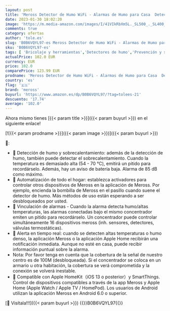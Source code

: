 ```yaml
---
layout: post
title: 'Meross Detector de Humo WiFi - Alarmas de Humo para Casa  Detector de Alarma de Humo Inteligente con Hub  Compatible con Apple HomeKit  con Silencio y Autotest  Probado Según EN 14604  Paquete de 3'
date: 2023-01-30 18:02:20
image: 'https://m.media-amazon.com/images/I/41VIkRbXm5L._SL500_._SL400_.jpg'
comments: true
category: ofertas
author: 'tole.es'
slug: 'B0B6VQYL97-es Meross Detector de Humo WiFi - Alarmas de Humo para Casa...'
sku: 'B0B6VQYL97-es'
tags: [ 'Bricolaje y herramientas','Detectores de humo','Prevención y seguridad','Protección contra incendios','apple','meross','🇪🇸', ]
actualPrice: 102.0 EUR
currency: EUR
price: 102.0
comparePrice: 123.99 EUR
prodname: 'Meross Detector de Humo WiFi - Alarmas de Humo para Casa  Detector de Alarma de Humo Inteligente con Hub  Compatible con Apple HomeKit  con Silencio y Autotest  Probado Según EN 14604  Paquete de 3'
country: 'es'
flag: '🇪🇸'
brand: 'meross'
buyurl: 'https://www.amazon.es/dp/B0B6VQYL97/?tag=tolees-21'
descuento: '17.74'
average: '102.0'
---
```


Ahora mismo tienes [{{< param title >}}]({{< param buyurl >}}) en el siguiente enlace!

[![{{< param prodname >}}]({{< param image >}})]({{< param buyurl >}})

🔎:

- 📣 Detección de humo y sobrecalentamiento: además de la detección de humo, también puede detectar el sobrecalentamiento. Cuando la temperatura es demasiado alta (54 - 70 ℃), emitirá un pitido para recordárselo. Además, hay un aviso de batería baja. Alarma de 85 dB como máximo.
- 📣 Automatización de todo el hogar: establezca activadores para controlar otros dispositivos de Meross en la aplicación de Meross. Por ejemplo, encienda la bombilla de Meross en el pasillo cuando suene el detector de humo. Más métodos de uso están esperando a ser desbloqueados por usted.
- 📣 Vinculación de alarmas - Cuando la alarma detecta humo/altas temperaturas, las alarmas conectadas bajo el mismo concentrador emiten un pitido para recordárselo. Un concentrador puede controlar simultáneamente 16 dispositivos meross (inh. sensores, detectores, válvulas termostáticas).
- 📣 Alerta en tiempo real: cuando se detecten altas temperaturas o humo denso, la aplicación Meross o la aplicación Apple Home recibirán una notificación inmediata. Aunque no esté en casa, puede recibir información puntual sobre la alarma.
- Nota: Por favor tenga en cuenta que la cobertura de la señal de nuestro centro es de 100M (desbloqueada). Si el concentrador se coloca en un armario u otra habitación, la cobertura se verá comprometida y la conexión se volverá inestable.
- 📣 Compatible con Apple HomeKit（iOS 13 o posterior）y SmartThings. Control de dispositivos compatibles a través de la app Meross y Apple Home (Apple Watch / Apple TV / HomePod). Los usuarios de Android utilizan la aplicación Meross en Android 6.0 o superior.

[🛒 Visítala!!!]({{< param buyurl >}})
{{<world>}}B0B6VQYL97{{</world>}}

